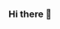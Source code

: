### Hi there 👋

<!--
**rania19/rania19** is a ✨ _special_ ✨ repository because its `README.md` (this file) appears on your GitHub profile.

Here are some ideas to get you started:

- 🔭 I’m currently a new graduate in computer engineering
- 🌱 I’m currently learning C++.
- 👯 I’m looking to collaborate on ...
- 🤔 I’m looking for help with finding a job
- 💬 Ask me about soft Skills
- 📫 How to reach me: [Email] (rania.bouteraa@esprit.tn)
- 😄 Pronouns: Her/She
- ⚡ Fun fact: I'am happy

